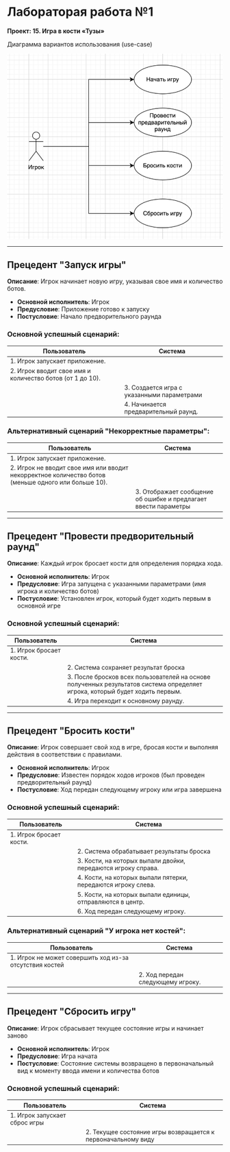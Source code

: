 # Лабораторая работа №1
**Проект: 15. Игра в кости «Тузы»**

Диаграмма вариантов использования (use-case)

![use-case.png](use-case.png)

---
## Прецедент "Запуск игры"
**Описание**: Игрок начинает новую игру, указывая свое имя и количество ботов.
- **Основной исполнитель**: Игрок
- **Предусловие**: Приложение готово к запуску
- **Постусловие**: Начало предворительного раунда

### Основной успешный сценарий:
| Пользователь                                              | Система                                    | 
|-----------------------------------------------------------|--------------------------------------------|
| 1. Игрок запускает приложение.                            |                                            | 
| 2. Игрок вводит свое имя и количество ботов (от 1 до 10). | 	                                          |	
|                                                           | 3. Создается игра с указанными параметрами |
|                                                           | 	4. Начинается предварительный раунд.      |

### Альтернативный сценарий "Некорректные параметры":
| Пользователь                                                                                        | Система                                                         | 
|-----------------------------------------------------------------------------------------------------|-----------------------------------------------------------------|
| 1. Игрок запускает приложение.                                                                      |                                                                 | 
| 2. Игрок не вводит свое имя или вводит некорректное количество ботов (меньше одного или больше 10). | 	                                                               |	
|                                                                                                     | 3. Отображает сообщение об ошибке и предлагает ввести параметры |

---
## Прецедент "Провести предворительный раунд"
**Описание**: Каждый игрок бросает кости для определения порядка хода.
- **Основной исполнитель**: Игрок
- **Предусловие**: Игра запущена с указанными параметрами (имя игрока и количество ботов)
- **Постусловие**: Установлен игрок, который будет ходить первым в основной игре

### Основной успешный сценарий:
| Пользователь            | Система                                                                                                                      | 
|-------------------------|------------------------------------------------------------------------------------------------------------------------------|
| 1. Игрок бросает кости. |                                                                                                                              | 
|                         | 2. Система сохраняет результат броска	                                                                                       |	
|                         | 3. После бросков всех пользователей на основе полученных результатов система определяет игрока, который будет ходить первым. |
|                         | 4. Игра переходит к основному раунду.                                                                                        |

---
## Прецедент "Бросить кости"
**Описание**: Игрок совершает свой ход в игре, бросая кости и выполняя действия в соответствии с правилами.
- **Основной исполнитель**: Игрок
- **Предусловие**: Известен порядок ходов игроков (был проведен предворительный раунд)
- **Постусловие**: Ход передан следующему игроку или игра завершена

### Основной успешный сценарий:
| Пользователь            | Система                                                       | 
|-------------------------|---------------------------------------------------------------|
| 1. Игрок бросает кости. |                                                               | 
|                         | 2. Система обрабатывает результаты броска	                    |	
|                         | 3. Кости, на которых выпали двойки, передаются игроку справа. |
|                         | 4. Кости, на которых выпали пятерки, передаются игроку слева. |
|                         | 5. Кости, на которых выпали единицы, отправляются в центр.    |
|                         | 6. Ход передан следующему игроку.                             |

### Альтернативный сценарий "У игрока нет костей":
| Пользователь                                            | Система                           | 
|---------------------------------------------------------|-----------------------------------|
| 1. Игрок не может совершить ход из-за отсутствия костей |                                   |	
|                                                         | 2. Ход передан следующему игроку. |

---
## Прецедент "Сбросить игру"
**Описание**: Игрок сбрасывает текущее состояние игры и начинает заново
- **Основной исполнитель**: Игрок
- **Предусловие**: Игра начата
- **Постусловие**: Состояние системы возвращено в первоначальный вид к моменту ввода имени и количества ботов

### Основной успешный сценарий:
| Пользователь                  | Система                                                        | 
|-------------------------------|----------------------------------------------------------------|
| 1. Игрок запускает сброс игры |                                                                | 
|                               | 2. Текущее состояние игры возвращается к первоначальному виду	 |	
